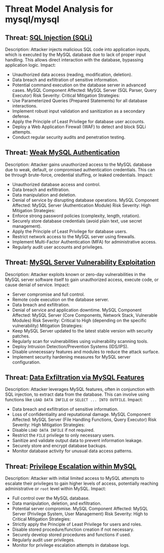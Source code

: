 # Threat Model Analysis for mysql/mysql

## Threat: [SQL Injection (SQLi)](./threats/sql_injection__sqli_.md)

Description: Attacker injects malicious SQL code into application inputs, which is executed by the MySQL database due to lack of proper input handling. This allows direct interaction with the database, bypassing application logic.
Impact:
*   Unauthorized data access (reading, modification, deletion).
*   Data breach and exfiltration of sensitive information.
*   Potential command execution on the database server in advanced cases.
MySQL Component Affected: MySQL Server (SQL Parser, Query Executor)
Risk Severity: Critical
Mitigation Strategies:
*   Use Parameterized Queries (Prepared Statements) for all database interactions.
*   Implement robust input validation and sanitization as a secondary defense.
*   Apply the Principle of Least Privilege for database user accounts.
*   Deploy a Web Application Firewall (WAF) to detect and block SQLi attempts.
*   Conduct regular security audits and penetration testing.

## Threat: [Weak MySQL Authentication](./threats/weak_mysql_authentication.md)

Description: Attacker gains unauthorized access to the MySQL database due to weak, default, or compromised authentication credentials. This can be through brute-force, credential stuffing, or leaked credentials.
Impact:
*   Unauthorized database access and control.
*   Data breach and exfiltration.
*   Data manipulation and deletion.
*   Denial of service by disrupting database operations.
MySQL Component Affected: MySQL Server (Authentication Module)
Risk Severity: High
Mitigation Strategies:
*   Enforce strong password policies (complexity, length, rotation).
*   Securely store database credentials (avoid plain text, use secret management).
*   Apply the Principle of Least Privilege for database users.
*   Restrict network access to the MySQL server using firewalls.
*   Implement Multi-Factor Authentication (MFA) for administrative access.
*   Regularly audit user accounts and privileges.

## Threat: [MySQL Server Vulnerability Exploitation](./threats/mysql_server_vulnerability_exploitation.md)

Description: Attacker exploits known or zero-day vulnerabilities in the MySQL server software itself to gain unauthorized access, execute code, or cause denial of service.
Impact:
*   Server compromise and full control.
*   Remote code execution on the database server.
*   Data breach and exfiltration.
*   Denial of service and application downtime.
MySQL Component Affected: MySQL Server (Core Components, Network Stack, Vulnerable Modules)
Risk Severity: Critical to High (depending on the specific vulnerability)
Mitigation Strategies:
*   Keep MySQL Server updated to the latest stable version with security patches.
*   Regularly scan for vulnerabilities using vulnerability scanning tools.
*   Deploy Intrusion Detection/Prevention Systems (IDS/IPS).
*   Disable unnecessary features and modules to reduce the attack surface.
*   Implement security hardening measures for MySQL server configuration.

## Threat: [Data Exfiltration via MySQL Features](./threats/data_exfiltration_via_mysql_features.md)

Description: Attacker leverages MySQL features, often in conjunction with SQL injection, to extract data from the database. This can involve using functions like `LOAD DATA INFILE` or `SELECT ... INTO OUTFILE`.
Impact:
*   Data breach and exfiltration of sensitive information.
*   Loss of confidentiality and reputational damage.
MySQL Component Affected: MySQL Server (File Handling Functions, Query Executor)
Risk Severity: High
Mitigation Strategies:
*   Disable `LOAD DATA INFILE` if not required.
*   Restrict the `FILE` privilege to only necessary users.
*   Sanitize and validate output data to prevent information leakage.
*   Securely store and encrypt database backups.
*   Monitor database activity for unusual data access patterns.

## Threat: [Privilege Escalation within MySQL](./threats/privilege_escalation_within_mysql.md)

Description: Attacker with initial limited access to MySQL attempts to escalate their privileges to gain higher levels of access, potentially reaching administrative or `root` level within MySQL.
Impact:
*   Full control over the MySQL database.
*   Data manipulation, deletion, and exfiltration.
*   Potential server compromise.
MySQL Component Affected: MySQL Server (Privilege System, User Management)
Risk Severity: High to Critical
Mitigation Strategies:
*   Strictly apply the Principle of Least Privilege for users and roles.
*   Disable stored procedure/function creation if not necessary.
*   Securely develop stored procedures and functions if used.
*   Regularly audit user privileges.
*   Monitor for privilege escalation attempts in database logs.

